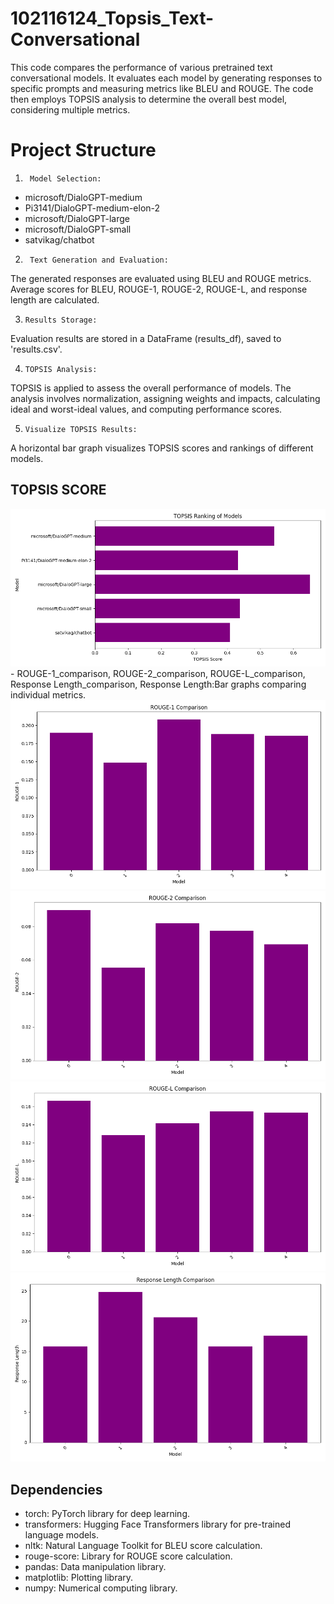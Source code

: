 # 102116124_Topsis_Text-Conversational

This code compares the performance of various pretrained text conversational models. It evaluates each model by generating responses to specific prompts and measuring metrics like BLEU and ROUGE. The code then employs TOPSIS analysis to determine the overall best model, considering multiple metrics. 

# Project Structure

1.      Model Selection:
   
  - microsoft/DialoGPT-medium
  - Pi3141/DialoGPT-medium-elon-2
  - microsoft/DialoGPT-large
  - microsoft/DialoGPT-small
  - satvikag/chatbot

      
2.      Text Generation and Evaluation:


The generated responses are evaluated using BLEU and ROUGE metrics.
Average scores for 
 BLEU,
 ROUGE-1,
 ROUGE-2,
 ROUGE-L,
and response length are calculated.

3.     Results Storage:

Evaluation results are stored in a DataFrame (results_df), saved to 'results.csv'.

4.     TOPSIS Analysis:

TOPSIS is applied to assess the overall performance of models.
The analysis involves normalization, assigning weights and impacts, calculating ideal and worst-ideal values, and computing performance scores.



5.     Visualize TOPSIS Results:

A horizontal bar graph visualizes TOPSIS scores and rankings of different models.








## TOPSIS SCORE
<img src="topsis_BarGraph.png" alt="Response Length Comparison">
- ROUGE-1_comparison, ROUGE-2_comparison, ROUGE-L_comparison, Response Length_comparison, Response Length:Bar graphs comparing individual metrics.
<img src="ROUGE-1_comparison.png" alt="Response Length Comparison">
<img src="ROUGE-2_comparison.png" alt="Response Length Comparison">
<img src="ROUGE-L_comparison.png" alt="Response Length Comparison">
<img src="response_length_comparison.png" alt="Response Length Comparison">

## Dependencies
- torch: PyTorch library for deep learning.
- transformers: Hugging Face Transformers library for pre-trained language models.
- nltk: Natural Language Toolkit for BLEU score calculation.
- rouge-score: Library for ROUGE score calculation.
- pandas: Data manipulation library.
- matplotlib: Plotting library.
- numpy: Numerical computing library.
